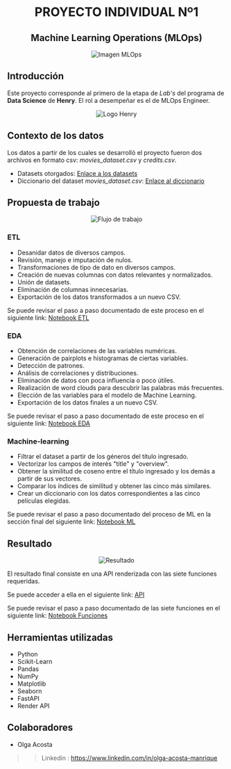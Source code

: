 <h1 align=center> <strong>PROYECTO INDIVIDUAL Nº1</strong> </h1>

<h2 align="center">Machine Learning Operations (MLOps)</h2>
  
  
<p align="center">
  <img src="https://e17r5k-datap1.s3-eu-west-1.amazonaws.com/evercorp-empleo-blog/s3fs-public/mlops-versionado-de-modelos_0.png" alt="Imagen MLOps">
</p>


## Introducción
Este proyecto corresponde al primero de la etapa de *Lab's* del programa de **Data Science** de **Henry**. El rol a desempeñar es el de MLOps Engineer.

<p align="center">
  <img src="https://assets.soyhenry.com/henry-landing/assets/Henry/logo.png" alt="Logo Henry">
</p>

## Contexto de los datos
Los datos a partir de los cuales se desarrolló el proyecto fueron dos archivos en formato csv: *movies_dataset.csv* y *credits.csv*.

- Datasets otorgados: [Enlace a los datasets](https://drive.google.com/drive/folders/1qyq-didCwr35Q9m2BOByNjYOf4rSQiYu?usp=sharing)
- Diccionario del dataset *movies_dataset.csv*: [Enlace al diccionario](https://docs.google.com/spreadsheets/d/1QkHH5er-74Bpk122tJxy_0D49pJMIwKLurByOfmxzho/edit#gid=0)

## Propuesta de trabajo

<p align="center">
  <img src="https://raw.githubusercontent.com/HX-PRomero/PI_ML_OPS/main/src/DiagramaConceptualDelFlujoDeProcesos.png" alt="Flujo de trabajo">
</p>

### ETL
- Desanidar datos de diversos campos.
- Revisión, manejo e imputación de nulos.
- Transformaciones de tipo de dato en diversos campos.
- Creación de nuevas columnas con datos relevantes y normalizados.
- Unión de datasets.
- Eliminación de columnas innecesarias.
- Exportación de los datos transformados a un nuevo CSV.

Se puede revisar el paso a paso documentado de este proceso en el siguiente link: [Notebook ETL](https://colab.research.google.com/drive/1kWI6LmHgVvF1Axcs9qryPazZhp4iir5l?usp=sharing)

### EDA
- Obtención de correlaciones de las variables numéricas.
- Generación de pairplots e histogramas de ciertas variables.
- Detección de patrones.
- Análisis de correlaciones y distribuciones.
- Eliminación de datos con poca influencia o poco útiles.
- Realización de word clouds para descubrir las palabras más frecuentes.
- Elección de las variables para el modelo de Machine Learning.
- Exportación de los datos finales a un nuevo CSV.

Se puede revisar el paso a paso documentado de este proceso en el siguiente link: [Notebook EDA](https://colab.research.google.com/drive/1CUi06VKs2fPI5aYu0TVrDLV81uMahyCl?usp=sharing)

### Machine-learning
- Filtrar el dataset a partir de los géneros del título ingresado.
- Vectorizar los campos de interés "title" y "overview".
- Obtener la similitud de coseno entre el título ingresado y los demás a partir de sus vectores.
- Comparar los índices de similitud y obtener las cinco más similares.
- Crear un diccionario con los datos correspondientes a las cinco películas elegidas.

Se puede revisar el paso a paso documentado del proceso de ML en la sección final del siguiente link: [Notebook ML](https://colab.research.google.com/drive/1CUi06VKs2fPI5aYu0TVrDLV81uMahyCl?usp=sharing)

## Resultado

<p align="center">
  <img src="https://github.com/OlgaAcosta/Project1_DataScience_Henry/blob/main/src/imagen%20fastapi%20final.jpeg" alt="Resultado">
</p>

El resultado final consiste en una API renderizada con las siete funciones requeridas.

Se puede acceder a ella en el siguiente link: [API](https://henry-project1-olgaacosta.onrender.com/docs)

Se puede revisar el paso a paso documentado de las siete funciones en el siguiente link: [Notebook Funciones](https://colab.research.google.com/drive/1usjeb39-Xt_gEezP5dp_tWLvdG8d6Xr_?usp=sharing)

## Herramientas utilizadas

- Python
- Scikit-Learn
- Pandas
- NumPy
- Matplotlib
- Seaborn
- FastAPI
- Render API

## Colaboradores
* Olga Acosta
>>  Linkedin : https://www.linkedin.com/in/olga-acosta-manrique



